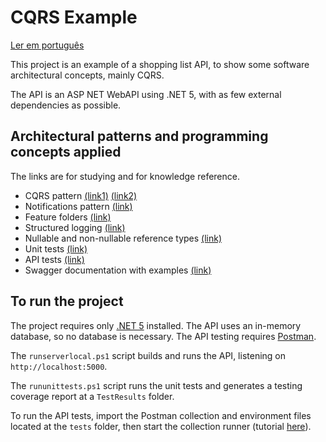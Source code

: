 # CQRS Example

[Ler em português](README_pt.md)

This project is an example of a shopping list API, to show some software architectural concepts, mainly CQRS.

The API is an ASP NET WebAPI using .NET 5, with as few external dependencies as possible.

## Architectural patterns and programming concepts applied

The links are for studying and for knowledge reference.

* CQRS pattern [(link1)](https://docs.microsoft.com/en-us/azure/architecture/patterns/cqrs) [(link2)](https://cqrs.wordpress.com/documents/cqrs-introduction/)
* Notifications pattern [(link)](https://www.martinfowler.com/eaaDev/Notification.html)
* Feature folders [(link)](http://www.kamilgrzybek.com/design/feature-folders/)
* Structured logging [(link)](https://messagetemplates.org/)
* Nullable and non-nullable reference types [(link)](https://docs.microsoft.com/en-us/dotnet/csharp/nullable-references)
* Unit tests [(link)](https://softwaretestingfundamentals.com/unit-testing/)
* API tests [(link)](https://learning.postman.com/docs/writing-scripts/script-references/test-examples/)
* Swagger documentation with examples [(link)](https://github.com/mattfrear/Swashbuckle.AspNetCore.Filters)

## To run the project

The project requires only [.NET 5](https://dotnet.microsoft.com/) installed. The API uses an in-memory database, so no database is necessary. The API testing requires [Postman](https://www.postman.com/downloads/).

The `runserverlocal.ps1` script builds and runs the API, listening on `http://localhost:5000`.

The `rununittests.ps1` script runs the unit tests and generates a testing coverage report at a `TestResults` folder.

To run the API tests, import the Postman collection and environment files located at the `tests` folder, then start the collection runner (tutorial [here](https://learning.postman.com/docs/running-collections/intro-to-collection-runs/)).